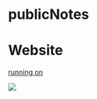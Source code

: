 # publicNotes

# Website 
[running on](https://shadowjobs.xyccstudio.cn:8009/) 


<a href="https://shadowjobs.xyccstudio.cn:8009/" target="_blank">
  <img src="https://shadowjobs.xyccstudio.cn:8009/qrcode.png"/>
</a>
